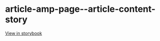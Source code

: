 # article-amp-page--article-content-story

[View in storybook](https://raw.githack.com/Independent-Digital-News-and-Media-Ltd/indy100-pwamp-sb/PR-428-sb/index.html?path=/story/article-amp-page--article-content-story)
